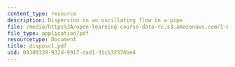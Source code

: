 ```yaml
---
content_type: resource
description: Dispersion in an oscillating flow in a pipe
file: /media/https%3A/open-learning-course-data-rc.s3.amazonaws.com/1-63-advanced-fluid-dynamics-of-the-environment-fall-2002/09309339932d9917dad131cb32376be4_disposcl.pdf
file_type: application/pdf
resourcetype: Document
title: disposcl.pdf
uid: 09309339-932d-9917-dad1-31cb32376be4
---
```

